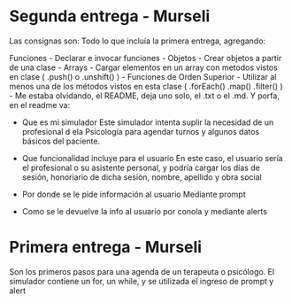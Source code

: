 # Segunda entrega - Murseli

Las consignas son:
Todo lo que incluía la primera entrega, agregando:

Funciones - Declarar e invocar funciones -
Objetos - Crear objetos a partir de una clase -
Arrays - Cargar elementos en un array con metodos vistos en clase ( .push() o .unshift() ) -
Funciones de Orden Superior - Utilizar al menos una de los métodos vistos en esta clase ( .forEach() .map() .filter() ) -
Me estaba olvidando, el README, deja uno solo, el .txt o el .md. Y porfa, en el readme va:

- Que es mi simulador
  Este simulador intenta suplir la necesidad de un profesional d ela Psicología para agendar turnos y algunos datos básicos del paciente.

- Que funcionalidad incluye para el usuario
  En este caso, el usuario sería el profesional o su asistente personal, y podría cargar los días de sesión, honoriario de dicha sesión, nombre, apellido y obra social

- Por donde se le pide información al usuario
  Mediante prompt

- Como se le devuelve la info al usuario
  por conola y mediante alerts

# Primera entrega - Murseli

Son los primeros pasos para una agenda de un terapeuta o psicólogo.
El simulador contiene un for, un while, y se utilizada el ingreso de prompt y alert

